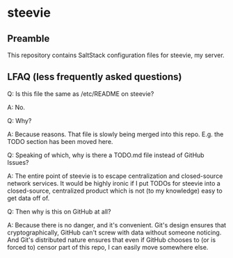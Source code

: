 # steevie

## Preamble

This repository contains SaltStack configuration files for steevie, my server.

## LFAQ (less frequently asked questions)

Q: Is this file the same as /etc/README on steevie?

A: No.

Q: Why?

A: Because reasons. That file is slowly being merged into this repo. E.g. the TODO section has been moved here.

Q: Speaking of which, why is there a TODO.md file instead of GitHub Issues?

A: The entire point of steevie is to escape centralization and closed-source network services. It would be highly ironic if I put TODOs for steevie into a closed-source, centralized product which is not (to my knowledge) easy to get data off of.

Q: Then why is this on GitHub at all?

A: Because there is no danger, and it's convenient. Git's design ensures that cryptographically, GitHub can't screw with data without someone noticing. And Git's distributed nature ensures that even if GitHub chooses to (or is forced to) censor part of this repo, I can easily move somewhere else.
